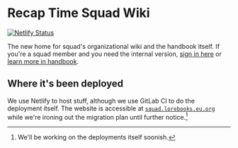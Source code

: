 # Recap Time Squad Wiki

[![Netlify Status](https://api.netlify.com/api/v1/badges/4b0bbe53-ba71-407d-bd17-601a8acaad9a/deploy-status?branch=main)](https://app.netlify.com/sites/recaptime-squad-wiki/deploys)

The new home for squad's organizational wiki and the handbook itself. If you're a squad member and you need the internal version, [sign in here](https://internal.squad.lorebooks.eu.org) or [learn more in handbook](https://squad.lorebooks.eu.org/go/internal-handbook-docs).

## Where it's been deployed

We use Netlify to host stuff, although we use GitLab CI to do the deployment itself.
The website is accessible at [`squad.lorebooks.eu.org`](https://squad.lorebooks.eu.org) while we're ironing out
the migration plan until further notice.[^1]

[^1]: We'll be working on the deployments itself soonish.
